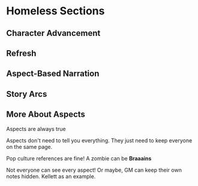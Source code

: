 # Homeless Sections

## Character Advancement

## Refresh

## Aspect-Based Narration

## Story Arcs

## More About Aspects

Aspects are always true

Aspects don't need to tell you everything. They just need to keep everyone on the same page.

Pop culture references are fine! A zombie can be **Braaains**

Not everyone can see every aspect! Or maybe, GM can keep their own notes hidden. Kellett as an example.

